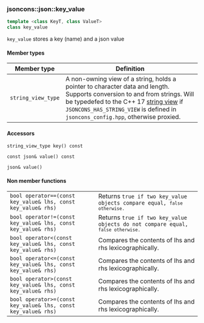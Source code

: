 ### jsoncons::json::key_value 

```c++
template <class KeyT, class ValueT>
class key_value
```

`key_value` stores a key (name) and a json value

#### Member types

Member type                         |Definition
------------------------------------|------------------------------
`string_view_type`|A non-owning view of a string, holds a pointer to character data and length. Supports conversion to and from strings. Will be typedefed to the C++ 17 [string view](http://en.cppreference.com/w/cpp/string/basic_string_view) if `JSONCONS_HAS_STRING_VIEW` is defined in `jsoncons_config.hpp`, otherwise proxied.  

#### Accessors
    
    string_view_type key() const

    const json& value() const

    json& value()

#### Non member functions

<table border="0">
  <tr>
    <td><code>bool operator==(const key_value& lhs, const key_value& rhs)</code></td>
    <td>Returns <code>true</true> if two key_value objects compare equal, <code>false</true> otherwise.</td> 
  </tr>
  <tr>
    <td><code>bool operator!=(const key_value& lhs, const key_value& rhs)</code></td>
    <td>Returns <code>true</true> if two key_value objects do not compare equal, <code>false</true> otherwise.</td> 
  </tr>
  <tr>
    <td><code>bool operator<(const key_value& lhs, const key_value& rhs)</code></td>
    <td>Compares the contents of lhs and rhs lexicographically.</td> 
  </tr>
  <tr>
    <td><code>bool operator<=(const key_value& lhs, const key_value& rhs)</code></td>
    <td>Compares the contents of lhs and rhs lexicographically.</td> 
  </tr>
  <tr>
    <td><code>bool operator>(const key_value& lhs, const key_value& rhs)</code></td>
    <td>Compares the contents of lhs and rhs lexicographically.</td> 
  </tr>
  <tr>
    <td><code>bool operator>=(const key_value& lhs, const key_value& rhs)</code></td>
    <td>Compares the contents of lhs and rhs lexicographically.</td> 
  </tr>
</table>


